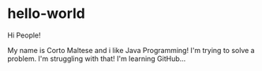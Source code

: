 # hello-world

Hi People!

My name is Corto Maltese and i like Java Programming!
I'm trying to solve a problem.
I'm struggling with that!
I'm learning GitHub...
